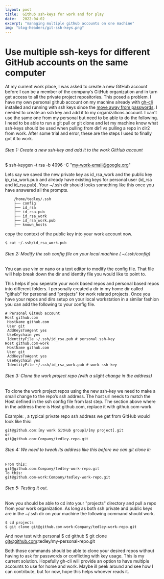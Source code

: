 ```yaml
---
layout: post
title:  Github ssh-keys for work and for play
date:   2022-04-02
excerpt: "managing multiple github accounts on one machine"  
img: "blog-headers/git-ssh-keys.png" 
---
```

# Use multiple ssh-keys for different GitHub accounts on the same computer

At my current work place, I was asked to create a new GitHub account before I can be a member of the company’s GitHub organization and in turn get access to all the private project repositories. This posed a problem. I have my own personal github account on my machine already with [gh-cli](https://cli.github.com/) installed and running with ssh keys since the [move away from passwords](https://www.zdnet.com/article/github-shifts-away-from-passwords-with-security-key-support-for-ssh-git-operations/). I needed to create an ssh key and add it to my organizations account. I can't use the same one from my personal but need to be able to do the following.
I need to be able to run a git pull or git clone and let my machine know what ssh-keys should be used when pulling from dir1 vs pulling a repo in dir2 from work. 
After some trial and error, these are the steps I used to finally got it to work.


###### Step 1: Create a new ssh-key and add it to the work GitHub account

$ ssh-keygen -t rsa -b 4096 -C "my-work-email@google.org"

Lets say we saved the new private key as id_rsa_work and the public key ip_rsa_work.pub and already have existing keys 
for personal user (id_rsa and id_rsa.pub).
Your ~/.ssh dir should looks something like this once you have answered all the prompts. 
```
    /home/tedley/.ssh
    ├── config
    ├── id_rsa 
    ├── id_rsa.pub
    ├── id_rsa_work
    ├── id_rsa_work.pub
    ├── known_hosts 
```
copy the context of the public key into your work account now. 

    $ cat ~/.ssh/id_rsa_work.pub


###### Step 2: Modify the ssh config file on your local machine ( ~/.ssh/config)

You can use vim or nano or a text editor to modify the config file. That file will help break down the dir and 
identity file you would like to point to. 

This helps if you seperate your work based repos and personal based repos into different folders. 
I personally created a dir in my home dir called "github" for personal and "projects" for work related projects. 
Once you have your repos and dirs setup on your local workstation in a similar fashion you can add the following 
to your config file.

```
# Personal GitHub account
Host github.com
 HostName github.com
 User git
 AddKeysToAgent yes
 UseKeychain yes
 IdentityFile ~/.ssh/id_rsa.pub # personal ssh-key
Host github.com-work
 HostName github.com
 User git
 AddKeysToAgent yes
 UseKeychain yes
 IdentityFile ~/.ssh/id_rsa_work.pub # work ssh-key
```

###### Step 3: Clone the work project repo (with a slight change in the address)

To clone the work project repos using the new ssh-key we need to make a small change to the repo’s ssh address. The host url needs to match the Host defined in the ssh config file from last step. The section above where in the address there is Host github.com, replace it with github.com-work.

Example: , a typical private repo ssh address we get from GitHub would look like this:

    git@github.com:[my work GitHub group]/[my project].git
    or
    git@github.com:Company/tedley-repo.git

###### Step 4: We need to tweak its address like this before we can git clone it:

    From this:
    git@github.com:Company/tedley-work-repo.git
    To this: 
    git@github.com-work:Company/tedley-work-repo.git

###### Step 5: Testing it out. 
Now you should be able to cd into your "projects" directory and pull a repo from your work organization. 
As long as both ssh private and public keys are in the ~/.ssh dir on your machine the following command should work. 

    $ cd projects 
    $ git clone git@github.com-work:Company/tedley-work-repo.git

And now test with personal 
    $ cd github 
    $ git clone git@github.com:tedley/my-personal-repo.git

Both those commands should be able to clone your desired repos without having to ask for passwords or conflicting with key usage. 
This is my current solution. Hopefully gh-cli will provide an option to have multiple accounts to use for home and work. Maybe ill peek around and 
see how I can contribute, but for now, hope this helps whoever reads it. 


